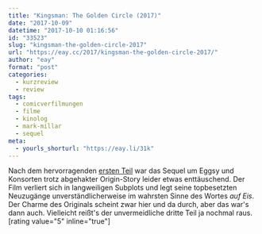 ```yaml
---
title: "Kingsman: The Golden Circle (2017)"
date: "2017-10-09"
datetime: "2017-10-10 01:16:56"
id: "33523"
slug: "kingsman-the-golden-circle-2017"
url: "https://eay.cc/2017/kingsman-the-golden-circle-2017/"
author: "eay"
format: "post"
categories:
  - kurzreview
  - review
tags:
  - comicverfilmungen
  - filme
  - kinolog
  - mark-millar
  - sequel
meta:
  - yourls_shorturl: "https://eay.li/31k"
---
```


Nach dem hervorragenden [ersten Teil](https://eay.cc/2015/kingsman-the-secret-service/) war das Sequel um Eggsy und Konsorten trotz abge­hakter Origin-Story leider etwas enttäuschend. Der Film verliert sich in langweiligen Subplots und legt seine top­besetzten Neuzugänge unver­ständlicher­weise im wahrsten Sinne des Wortes _auf Eis_. Der Charme des Originals scheint zwar hier und da durch, aber das war's dann auch. Vielleicht reißt's der unvermeidliche dritte Teil ja nochmal raus. \[rating value="5" inline="true"\]
